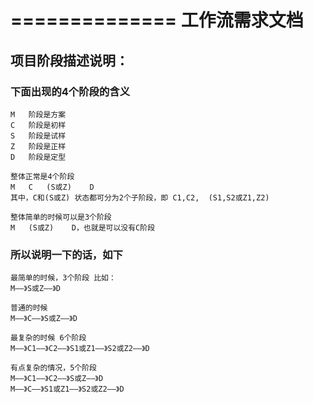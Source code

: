 ==============
工作流需求文档
==============

项目阶段描述说明：
-----------------

### 下面出现的4个阶段的含义

    M	阶段是方案
    C	阶段是初样
    S	阶段是试样
    Z	阶段是正样
    D	阶段是定型

    整体正常是4个阶段
    M	C	(S或Z)	 D
    其中，C和(S或Z) 状态都可分为2个子阶段，即 C1,C2,  (S1,S2或Z1,Z2)
  
    整体简单的时候可以是3个阶段
    M	(S或Z)	 D，也就是可以没有C阶段


### 所以说明一下的话，如下

    最简单的时候，3个阶段 比如：
    M——》S或Z——》D
    
    普通的时候
    M——》C——》S或Z——》D

    最复杂的时候 6个阶段
    M——》C1——》C2——》S1或Z1——》S2或Z2——》D

    有点复杂的情况，5个阶段
    M——》C1——》C2——》S或Z——》D
    M——》C——》S1或Z1——》S2或Z2——》D
